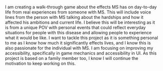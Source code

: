 I am creating a walk-through game about the effects MS has on day-to-day life from real experiences from someone with MS. This will include voice lines from the person with MS talking about the hardships and how it affected his ambitions and current life.
I believe this will be interesting as it is from a unique POV with personal events that could reflect everyday situations for people with this disease and allowing people to experience what it would be like. I want to tackle this project as it is something personal to me as I know how much it significantly effects lives, and I know this is also passionate for the individual with MS. I am focusing on improving my accessibility, specifically in game mechanics and accessibility in UI. 
As this project is based on a family member too, I know I will continue the motivation to keep working on this. 
